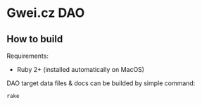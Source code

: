 # Gwei.cz DAO


## How to build

Requirements:
* Ruby 2+ (installed automatically on MacOS)

DAO target data files & docs can be builded by simple command:
```bash
rake
```

